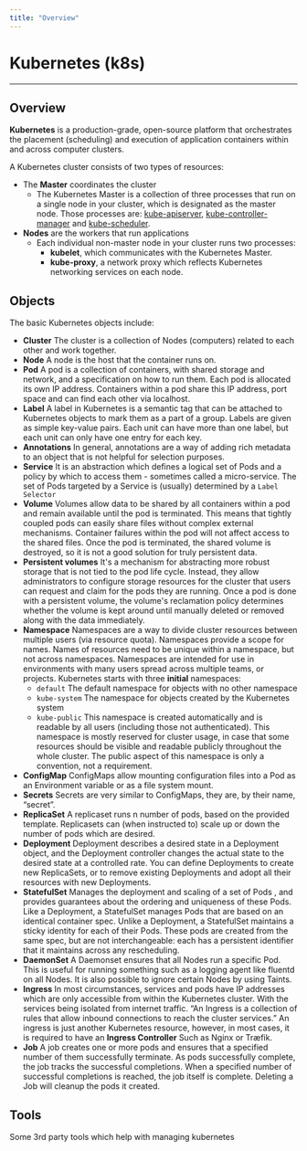 ```yaml
---
title: "Overview"
---
```


# Kubernetes (k8s)
---
## Overview
**Kubernetes** is a production-grade, open-source platform that orchestrates the placement (scheduling) and execution of application containers within and across computer clusters.

A Kubernetes cluster consists of two types of resources:
- The **Master** coordinates the cluster
  - The Kubernetes Master is a collection of three processes that run on a single node in your cluster, which is designated as the master node. Those processes are: [kube-apiserver](https://kubernetes.io/docs/admin/kube-apiserver/), [kube-controller-manager](https://kubernetes.io/docs/admin/kube-controller-manager/) and [kube-scheduler](https://kubernetes.io/docs/admin/kube-scheduler/).
- **Nodes** are the workers that run applications
  - Each individual non-master node in your cluster runs two processes:
    - **kubelet**, which communicates with the Kubernetes Master.
    - **kube-proxy**, a network proxy which reflects Kubernetes networking services on each node.

## Objects
The basic Kubernetes objects include:
- **Cluster**
  The cluster is a collection of Nodes (computers) related to each other and work together.
- **Node**
  A node is the host that the container runs on.
- **Pod**
  A pod is a collection of containers, with shared storage and network, and a specification on how to run them. Each pod is allocated its own IP address. Containers within a pod share this IP address, port space and can find each other via localhost.
- **Label**
  A label in Kubernetes is a semantic tag that can be attached to Kubernetes objects to mark them as a part of a group. Labels are given as simple key-value pairs. Each unit can have more than one label, but each unit can only have one entry for each key.
- **Annotations**
  In general, annotations are a way of adding rich metadata to an object that is not helpful for selection purposes.
- **Service**
  It is an abstraction which defines a logical set of Pods and a policy by which to access them - sometimes called a micro-service. The set of Pods targeted by a Service is (usually) determined by a `Label Selector`
- **Volume**
  Volumes allow data to be shared by all containers within a pod and remain available until the pod is terminated. This means that tightly coupled pods can easily share files without complex external mechanisms. Container failures within the pod will not affect access to the shared files. Once the pod is terminated, the shared volume is destroyed, so it is not a good solution for truly persistent data.
- **Persistent volumes**
  It's a mechanism for abstracting more robust storage that is not tied to the pod life cycle. Instead, they allow administrators to configure storage resources for the cluster that users can request and claim for the pods they are running. Once a pod is done with a persistent volume, the volume's reclamation policy determines whether the volume is kept around until manually deleted or removed along with the data immediately.
- **Namespace**
  Namespaces are a way to divide cluster resources between multiple users (via resource quota). Namespaces provide a scope for names. Names of resources need to be unique within a namespace, but not across namespaces. Namespaces are intended for use in environments with many users spread across multiple teams, or projects.
  Kubernetes starts with three **initial** namespaces:
  - `default` The default namespace for objects with no other namespace
  - `kube-system` The namespace for objects created by the Kubernetes system
  - `kube-public` This namespace is created automatically and is readable by all users (including those not authenticated). This namespace is mostly reserved for cluster usage, in case that some resources should be visible and readable publicly throughout the whole cluster. The public aspect of this namespace is only a convention, not a requirement.
- **ConfigMap**
  ConfigMaps allow mounting configuration files into a Pod as an Environment variable or as a file system mount.
- **Secrets**
  Secrets are very similar to ConfigMaps, they are, by their name, “secret”.
- **ReplicaSet**
  A replicaset runs n number of pods, based on the provided template. Replicasets can (when instructed to) scale up or down the number of pods which are desired.
- **Deployment**
  Deployment describes a desired state in a Deployment object, and the Deployment controller changes the actual state to the desired state at a controlled rate. You can define Deployments to create new ReplicaSets, or to remove existing Deployments and adopt all their resources with new Deployments.
- **StatefulSet**
  Manages the deployment and scaling of a set of Pods , and provides guarantees about the ordering and uniqueness of these Pods.
  Like a Deployment, a StatefulSet manages Pods that are based on an identical container spec. Unlike a Deployment, a StatefulSet maintains a sticky identity for each of their Pods. These pods are created from the same spec, but are not interchangeable: each has a persistent identifier that it maintains across any rescheduling.
- **DaemonSet**
  A Daemonset ensures that all Nodes run a specific Pod. This is useful for running something such as a logging agent like fluentd on all Nodes.
  It is also possible to ignore certain Nodes by using Taints.
- **Ingress**
  In most circumstances, services and pods have IP addresses which are only accessible from within the Kubernetes cluster. With the services being isolated from internet traffic.
  “An Ingress is a collection of rules that allow inbound connections to reach the cluster services.”
  An ingress is just another Kubernetes resource, however, in most cases, it is required to have an **Ingress Controller** Such as Nginx or Træfik.
- **Job**
  A job creates one or more pods and ensures that a specified number of them successfully terminate. As pods successfully complete, the job tracks the successful completions. When a specified number of successful completions is reached, the job itself is complete. Deleting a Job will cleanup the pods it created.

## Tools
Some 3rd party tools which help with managing kubernetes
